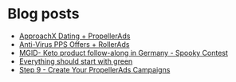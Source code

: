 # Blog posts
<!-- BLOG-POST-LIST:START -->
- [ApproachX Dating + PropellerAds](https://afflift.com/f/threads/approachx-dating-propellerads.10218/)
- [Anti-Virus PPS Offers + RollerAds](https://afflift.com/f/threads/anti-virus-pps-offers-rollerads.10213/)
- [MGID- Keto product follow-along in Germany - Spooky Contest](https://afflift.com/f/threads/mgid-keto-product-follow-along-in-germany-spooky-contest.9712/)
- [Everything should start with green](https://afflift.com/f/threads/everything-should-start-with-green.10253/)
- [Step 9 - Create Your PropellerAds Campaigns](https://afflift.com/f/threads/step-9-create-your-propellerads-campaigns.7480/)
<!-- BLOG-POST-LIST:END -->
